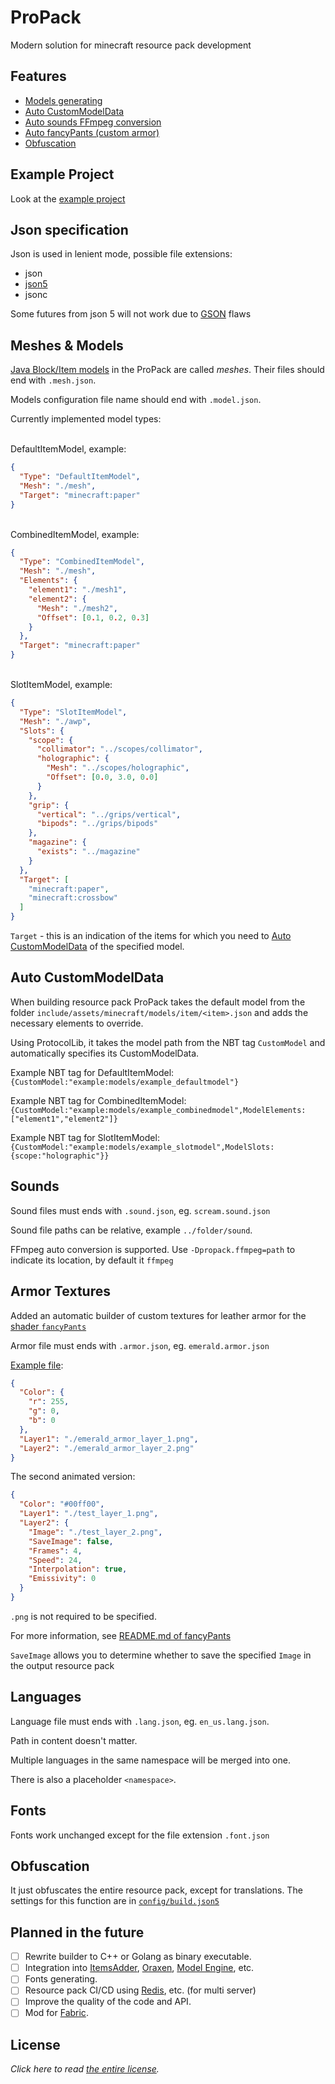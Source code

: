 
# ProPack
Modern solution for minecraft resource pack development

## Features
- [Models generating](#meshes--models)
- [Auto CustomModelData](#auto-custommodeldata)
- [Auto sounds FFmpeg conversion](#sounds)
- [Auto fancyPants (custom armor)](#armor-textures)
- [Obfuscation](#obfuscation)

## Example Project
Look at the [example project](https://github.com/Nelonn/ProPack/blob/master/propack-core/src/main/resources/example)

## Json specification
Json is used in lenient mode, possible file extensions:
- json
- [json5](https://json5.org/)
- jsonc

Some futures from json 5 will not work due to [GSON](https://github.com/google/gson) flaws

## Meshes & Models
[Java Block/Item models](https://minecraft.fandom.com/wiki/Model) in the ProPack are called *meshes*.
Their files should end with `.mesh.json`.

Models configuration file name should end with `.model.json`. 

Currently implemented model types:

<br>
DefaultItemModel, example:

```json
{
  "Type": "DefaultItemModel",
  "Mesh": "./mesh",
  "Target": "minecraft:paper"
}
```

<br>
CombinedItemModel, example:

```json
{
  "Type": "CombinedItemModel",
  "Mesh": "./mesh",
  "Elements": {
    "element1": "./mesh1",
    "element2": {
      "Mesh": "./mesh2",
      "Offset": [0.1, 0.2, 0.3]
    }
  },
  "Target": "minecraft:paper"
}
```

<br>
SlotItemModel, example:

```json
{
  "Type": "SlotItemModel",
  "Mesh": "./awp",
  "Slots": {
    "scope": {
      "collimator": "../scopes/collimator",
      "holographic": {
      	"Mesh": "../scopes/holographic",
      	"Offset": [0.0, 3.0, 0.0]
      }
    },
    "grip": {
      "vertical": "../grips/vertical",
      "bipods": "../grips/bipods"
    },
    "magazine": {
      "exists": "../magazine"
    }
  },
  "Target": [
    "minecraft:paper",
    "minecraft:crossbow"
  ]
}
```

`Target` - this is an indication of the items for which you need to [Auto CustomModelData](#auto-custommodeldata) of the specified model.

## Auto CustomModelData
When building resource pack ProPack takes the default model from the folder `include/assets/minecraft/models/item/<item>.json`
and adds the necessary elements to override.

Using ProtocolLib, it takes the model path from the NBT tag `CustomModel` and automatically specifies its CustomModelData.
<br>

Example NBT tag for DefaultItemModel: 
`{CustomModel:"example:models/example_defaultmodel"}`
<br>

Example NBT tag for CombinedItemModel:
`{CustomModel:"example:models/example_combinedmodel",ModelElements:["element1","element2"]}`
<br>

Example NBT tag for SlotItemModel: `{CustomModel:"example:models/example_slotmodel",ModelSlots:{scope:"holographic"}}`

## Sounds

Sound files must ends with `.sound.json`, eg. `scream.sound.json`

Sound file paths can be relative, example `../folder/sound`.

FFmpeg auto conversion is supported. Use `-Dpropack.ffmpeg=path` to indicate its location,
by default it `ffmpeg`

## Armor Textures
Added an automatic builder of custom textures for leather armor for the [shader `fancyPants`](https://github.com/Ancientkingg/fancyPants)

Armor file must ends with `.armor.json`, eg. `emerald.armor.json`

[Example file]():
```json
{
  "Color": {
    "r": 255,
    "g": 0,
    "b": 0
  },
  "Layer1": "./emerald_armor_layer_1.png",
  "Layer2": "./emerald_armor_layer_2.png"
}
```
The second animated version:
```json
{
  "Color": "#00ff00", 
  "Layer1": "./test_layer_1.png",
  "Layer2": {
    "Image": "./test_layer_2.png",
    "SaveImage": false,
    "Frames": 4,
    "Speed": 24,
    "Interpolation": true,
    "Emissivity": 0
  }
}
```
`.png` is not required to be specified.

For more information, see [README.md of fancyPants](https://github.com/Ancientkingg/fancyPants/blob/master/README.md)

`SaveImage` allows you to determine whether to save 
the specified `Image` in the output resource pack

## Languages
Language file must ends with `.lang.json`, eg. `en_us.lang.json`.

Path in content doesn't matter.

Multiple languages in the same namespace will be merged into one.

There is also a placeholder `<namespace>`.

## Fonts
Fonts work unchanged except for the file extension `.font.json`

## Obfuscation
It just obfuscates the entire resource pack, except for translations.
The settings for this function are in [`config/build.json5`](https://github.com/Nelonn/ProPack/blob/master/propack-core/src/main/resources/example/config/build.json5)

## Planned in the future
- [ ] Rewrite builder to C++ or Golang as binary executable.
- [ ] Integration into [ItemsAdder](https://www.spigotmc.org/resources/%E2%9C%A8itemsadder%E2%AD%90emotes-mobs-items-armors-hud-gui-emojis-blocks-wings-hats-liquids.73355/), [Oraxen](https://www.spigotmc.org/resources/%E2%98%84%EF%B8%8F-oraxen-add-items-blocks-armors-hats-food-furnitures-plants-and-gui.72448/), [Model Engine](https://www.spigotmc.org/resources/conxeptworks-model-engine—ultimate-custom-entity-model-manager-1-16-5-1-19-3.79477/), etc.
- [ ] Fonts generating.
- [ ] Resource pack CI/CD using [Redis](https://redis.io/), etc. (for multi server)
- [ ] Improve the quality of the code and API.
- [ ] Mod for [Fabric](https://fabricmc.net/).

## License
*Click here to read [the entire license](https://github.com/Nelonn/ProPack/blob/master/LICENSE.txt).*